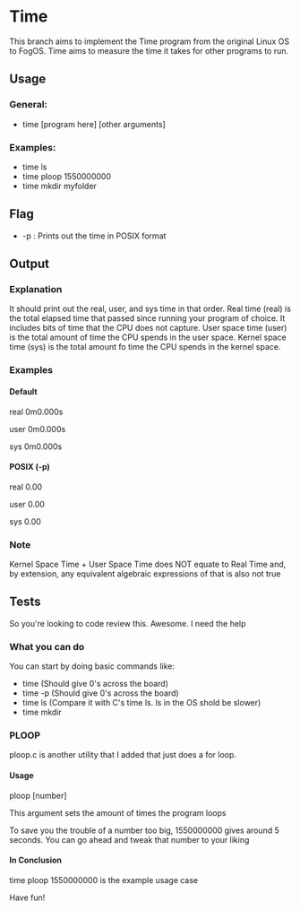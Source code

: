 # Time

This branch aims to implement the Time program from the original Linux OS to FogOS. Time aims to measure the time it takes for other programs to run.

## Usage
### General:
- time [program here] [other arguments]
### Examples:
- time ls
- time ploop 1550000000
- time mkdir myfolder

## Flag
- -p : Prints out the time in POSIX format

## Output
### Explanation
It should print out the real, user, and sys time in that order. Real time (real) is the total elapsed time that passed since running your program of choice. It includes bits of time that the CPU does not capture. User space time (user) is the total amount of time the CPU spends in the user space. Kernel space time (sys) is the total amount fo time the CPU spends in the kernel space.
### Examples
#### Default
real	0m0.000s

user	0m0.000s

sys		0m0.000s
#### POSIX (-p)
real	0.00

user	0.00

sys		0.00
### Note
Kernel Space Time + User Space Time does NOT equate to Real Time and, by extension, any equivalent algebraic expressions of that is also not true

## Tests
So you're looking to code review this. Awesome. I need the help
### What you can do
You can start by doing basic commands like:
- time			(Should give 0's across the board)
- time -p 		(Should give 0's across the board)
- time ls		(Compare it with C's time ls. ls in the OS shold be slower)
- time mkdir
### PLOOP
ploop.c is another utility that I added that just does a for loop.
#### Usage
ploop [number]

This argument sets the amount of times the program loops

To save you the trouble of a number too big, 1550000000 gives around 5 seconds. You can go ahead and tweak that number to your liking
#### In Conclusion
time ploop 1550000000 is the example usage case

Have fun!

